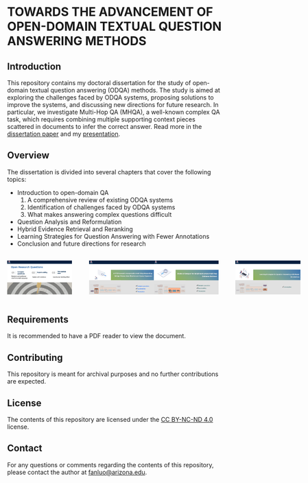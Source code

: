 # TOWARDS THE ADVANCEMENT OF OPEN-DOMAIN TEXTUAL QUESTION ANSWERING METHODS

## Introduction
This repository contains my doctoral dissertation for the study of open-domain textual question answering (ODQA) methods. The study is aimed at exploring the challenges faced by ODQA systems, proposing solutions to improve the systems, and discussing new directions for future research. In particular, we investigate Multi-Hop QA (MHQA), a well-known complex QA task, which requires combining multiple supporting context pieces scattered in documents to infer the correct answer. Read more in the [dissertation paper](https://repository.arizona.edu/bitstream/handle/10150/667278/azu_etd_20139_sip1_m.pdf) and my [presentation](https://fan-luo.github.io/Presentation/TOWARDS%20THE%20ADVANCEMENT%20OF%20OPEN-DOMAINTEXTUAL%20QUESTION%20ANSWERING%20METHODS.html).




## Overview
The dissertation is divided into several chapters that cover the following topics:

- Introduction to open-domain QA
  1. A comprehensive review of existing ODQA systems
  2. Identification of challenges faced by ODQA systems
  3. What makes answering complex questions difficult 
- Question Analysis and Reformulation  
- Hybrid Evidence Retrieval and Reranking 
- Learning Strategies for Question Answering with Fewer Annotations 
- Conclusion and future directions for research

 
<br>
<div style="display: flex; justify-content: space-between;">
 <img src="ODQA_Challenges.png" width="30%" />
 &nbsp;&nbsp;&nbsp;&nbsp;&nbsp;&nbsp;&nbsp;&nbsp;&nbsp;&nbsp;
<img src="Paper1.png" width="30%" />
<br>
<img src="Paper2.png" width="30%" />
&nbsp;&nbsp;&nbsp;&nbsp;&nbsp;&nbsp;&nbsp;&nbsp;&nbsp;&nbsp;
<img src="Paper3.png" width="30%" style="float: right;" />
</div>
<br>

## Requirements
It is recommended to have a PDF reader to view the document.

## Contributing
This repository is meant for archival purposes and no further contributions are expected.

## License
The contents of this repository are licensed under the [CC BY-NC-ND 4.0](https://creativecommons.org/licenses/by-nc-nd/4.0/) license.

## Contact
For any questions or comments regarding the contents of this repository, please contact the author at fanluo@arizona.edu.
